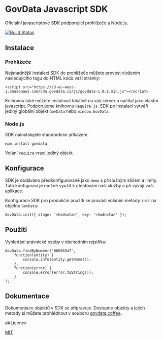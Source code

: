 # GovData Javascript SDK

Oficiální javascriptové SDK podporující prohlížeče a Node.js.

[![Build Status](https://travis-ci.org/hackenbruder/govdata-js.svg)](https://travis-ci.org/hackenbruder/govdata-js)

## Instalace
### Prohlížeče

Nejsnadnější instalaci SDK do prohlížeče můžete provést vložením následujícího tagu do HTML kódu vaší stránky:

	<script src="https://s3-eu-west-1.amazonaws.com/cdn.govdata.cz/js/govdata-1.0.1.min.js"></script>

Knihovnu také můžete instalovat lokálně na váš server a načítat jako vlastní javascript. Podporujeme knihovnu `Require.js`. SDK po instalaci vytváří jediný globální objekt `GovData` nebo `window.GovData`.

### Node.js

SDK nainstalujete standardním příkazem:
	
	npm install govdata

Volání `require` vrací jediný objekt.

## Konfigurace

SDK je dodáváno předkonfigurované jako `demo` s příslušným klíčem a limity. Tuto konfiguraci je možné využít k otestování naší služby a při vývoji vaší aplikace.

Konfigurace SDK pro produkční použití se provádí voláním metody `init` na objektu `GovData`:
	
	GovData.init({ stage: '<hodnota>', key: '<hodnota>' });

## Použití

Vyhledání právnické osoby v obchodním rejstříku:

	GovData.findByNumber('00006947',
		function(entity) {
			console.info(entity.getName());
		},
		function(error) {
			console.error(error.toString());
		}
	);

## Dokumentace

Dokumentace objektů v SDK se připravuje. Dostupné objekty a jejich metody si můžete prohlédnout v souboru [govdata.coffee](src/govdata.coffee?ts=2).

##Licence

[MIT](LICENSE.md)
